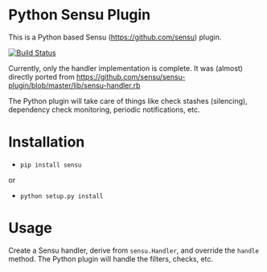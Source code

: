 # Python Sensu Plugin
This is a Python based Sensu (https://github.com/sensu) plugin.

[![Build Status](https://secure.travis-ci.org/ehazlett/sensu-py.png)](http://travis-ci.org/ehazlett/sensu-py)

Currently, only the handler implementation is complete.  It was (almost) directly
ported from https://github.com/sensu/sensu-plugin/blob/master/lib/sensu-handler.rb

The Python plugin will take care of things like check stashes (silencing), dependency check monitoring,
periodic notifications, etc.

# Installation

* `pip install sensu`

or

* `python setup.py install`

# Usage

Create a Sensu handler, derive from `sensu.Handler`, and override the `handle` method.
The Python plugin will handle the filters, checks, etc.


